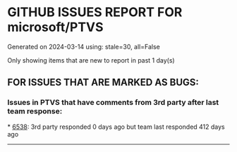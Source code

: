 
# GITHUB ISSUES REPORT FOR microsoft/PTVS


Generated on 2024-03-14 using: stale=30, all=False


Only showing items that are new to report in past 1 day(s)


## FOR ISSUES THAT ARE MARKED AS BUGS:


### Issues in PTVS that have comments from 3rd party after last team response:


\* [6538](https://github.com/microsoft/PTVS/issues/6538 "No static analysis suggestions in Interactive window."): 3rd party responded 0 days ago but team last responded 412 days ago

---
